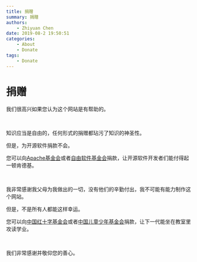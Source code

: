 ```yaml
---
title: 捐赠
summary: 捐赠
authors:
    - Zhiyuan Chen
date: 2019-08-2 19:50:51
categories: 
    - About
    - Donate
tags:
    - Donate
---
```


# 捐赠

我们很高兴如果您认为这个网站是有帮助的。

&nbsp;

知识应当是自由的，任何形式的捐赠都玷污了知识的神圣性。

但是，为开源软件捐款不会。

您可以向[Apache基金会](https://www.apache.org/foundation/contributing.html)或者[自由软件基金会](https://my.fsf.org/donate/)捐款，让开源软件开发者们能付得起一顿肯德基。

&nbsp;

我非常感谢我父母为我做出的一切，没有他们的辛勤付出，我不可能有能力制作这个网站。

但是，不是所有人都能这样幸运。

您可以向[中国红十字基金会](https://new.crcf.org.cn/donations/PayLove.aspx)或者[中国儿童少年基金会](http://www.cctf.org.cn/zt/cljh/)捐款，让下一代能坐在教室里攻读学业。

&nbsp;

我们非常感谢并敬仰您的善心。

